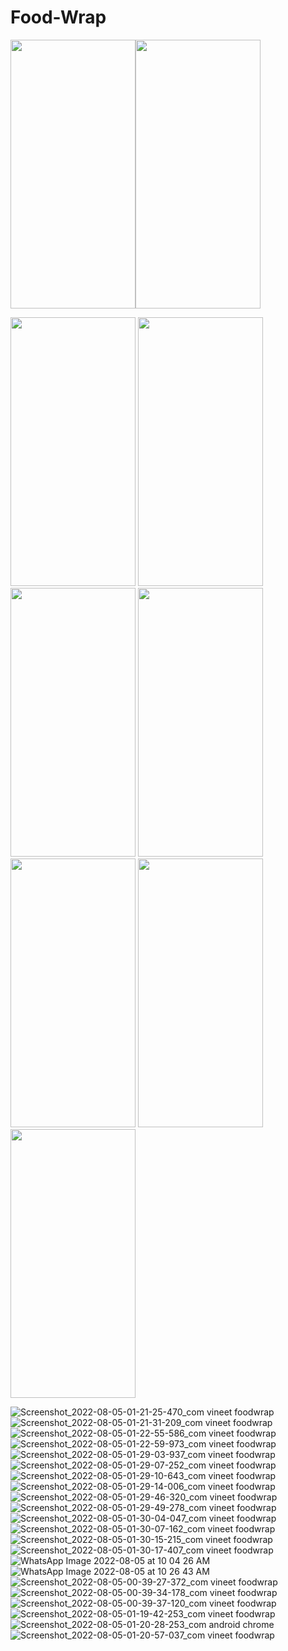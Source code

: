 # Food-Wrap

<img src="https://user-images.githubusercontent.com/83583852/196516348-a567c337-5b7b-41fd-8b3d-d16ce1817b19.jpg" style="width:200px; height:430px;"/><img src="https://user-images.githubusercontent.com/83583852/196516359-a70c814f-0d73-4b7f-b1ec-fc0946ae1297.jpg" style="width:200px; height:430px;"/>

<img src="https://user-images.githubusercontent.com/83583852/196516363-75d9b16a-a809-469d-a2e3-a4939e5f249a.jpg" style="width:200px; height:430px;"/>
<img src="https://user-images.githubusercontent.com/83583852/196516366-249399b6-0f96-4840-9352-f43236420f7e.jpg" style="width:200px; height:430px;"/>
<img src="https://user-images.githubusercontent.com/83583852/196516368-5410cbfc-d49a-46d5-932d-763afae26b05.jpg" style="width:200px; height:430px;"/>
<img src="https://user-images.githubusercontent.com/83583852/196516373-03d68e2e-8240-4611-b4fa-1724464752f7.jpg" style="width:200px; height:430px;"/>
<img src="https://user-images.githubusercontent.com/83583852/196516374-1bed448a-8a6e-4d4c-8b9b-fbb4e51952db.jpg" style="width:200px; height:430px;"/>
<img src="https://user-images.githubusercontent.com/83583852/196516378-e148e713-596d-4c2c-8c2d-5a44f3e48ccd.jpg" style="width:200px; height:430px;"/>
<img src="https://user-images.githubusercontent.com/83583852/196516383-9aa6b056-d7d8-4566-b510-0f73ffec94e4.jpg" style="width:200px; height:430px;"/>


![Screenshot_2022-08-05-01-21-25-470_com vineet foodwrap](https://user-images.githubusercontent.com/83583852/196516348-a567c337-5b7b-41fd-8b3d-d16ce1817b19.jpg)
![Screenshot_2022-08-05-01-21-31-209_com vineet foodwrap](https://user-images.githubusercontent.com/83583852/196516359-a70c814f-0d73-4b7f-b1ec-fc0946ae1297.jpg)
![Screenshot_2022-08-05-01-22-55-586_com vineet foodwrap](https://user-images.githubusercontent.com/83583852/196516363-75d9b16a-a809-469d-a2e3-a4939e5f249a.jpg)
![Screenshot_2022-08-05-01-22-59-973_com vineet foodwrap](https://user-images.githubusercontent.com/83583852/196516366-249399b6-0f96-4840-9352-f43236420f7e.jpg)
![Screenshot_2022-08-05-01-29-03-937_com vineet foodwrap](https://user-images.githubusercontent.com/83583852/196516368-5410cbfc-d49a-46d5-932d-763afae26b05.jpg)
![Screenshot_2022-08-05-01-29-07-252_com vineet foodwrap](https://user-images.githubusercontent.com/83583852/196516373-03d68e2e-8240-4611-b4fa-1724464752f7.jpg)
![Screenshot_2022-08-05-01-29-10-643_com vineet foodwrap](https://user-images.githubusercontent.com/83583852/196516374-1bed448a-8a6e-4d4c-8b9b-fbb4e51952db.jpg)
![Screenshot_2022-08-05-01-29-14-006_com vineet foodwrap](https://user-images.githubusercontent.com/83583852/196516378-e148e713-596d-4c2c-8c2d-5a44f3e48ccd.jpg)
![Screenshot_2022-08-05-01-29-46-320_com vineet foodwrap](https://user-images.githubusercontent.com/83583852/196516383-9aa6b056-d7d8-4566-b510-0f73ffec94e4.jpg)
![Screenshot_2022-08-05-01-29-49-278_com vineet foodwrap](https://user-images.githubusercontent.com/83583852/196516387-1439cd0f-da30-4632-a191-7fe2eb980d2a.jpg)
![Screenshot_2022-08-05-01-30-04-047_com vineet foodwrap](https://user-images.githubusercontent.com/83583852/196516395-95a1103e-4e14-4c1c-9a41-35cf744f50c7.jpg)
![Screenshot_2022-08-05-01-30-07-162_com vineet foodwrap](https://user-images.githubusercontent.com/83583852/196516406-4db07b38-d108-467d-96ac-84c72794b053.jpg)
![Screenshot_2022-08-05-01-30-15-215_com vineet foodwrap](https://user-images.githubusercontent.com/83583852/196516414-d9b28e12-bf51-4414-bb30-835b9951eb80.jpg)
![Screenshot_2022-08-05-01-30-17-407_com vineet foodwrap](https://user-images.githubusercontent.com/83583852/196516418-69415f2c-80d2-4432-901b-1067692d9cf7.jpg)
![WhatsApp Image 2022-08-05 at 10 04 26 AM](https://user-images.githubusercontent.com/83583852/196516427-56c590a0-81c2-4409-bc7f-870c94cdfd01.jpeg)
![WhatsApp Image 2022-08-05 at 10 26 43 AM](https://user-images.githubusercontent.com/83583852/196516433-95c29bfc-afc5-4c5f-afed-951de8593810.jpeg)
![Screenshot_2022-08-05-00-39-27-372_com vineet foodwrap](https://user-images.githubusercontent.com/83583852/196516435-9909753b-6711-4e08-b3f7-8ad841e9b2da.jpg)
![Screenshot_2022-08-05-00-39-34-178_com vineet foodwrap](https://user-images.githubusercontent.com/83583852/196516441-fa05bfd8-35e7-4b8b-85cd-ec02206abda4.jpg)
![Screenshot_2022-08-05-00-39-37-120_com vineet foodwrap](https://user-images.githubusercontent.com/83583852/196516450-ba856eba-94cf-4c36-aa5b-73a50de96d1d.jpg)
![Screenshot_2022-08-05-01-19-42-253_com vineet foodwrap](https://user-images.githubusercontent.com/83583852/196516461-1b4435fa-017b-4848-b4b7-eab38f7f285f.jpg)
![Screenshot_2022-08-05-01-20-28-253_com android chrome](https://user-images.githubusercontent.com/83583852/196516477-ec2583fe-473f-4b03-880a-2122246f9f54.jpg)
![Screenshot_2022-08-05-01-20-57-037_com vineet foodwrap](https://user-images.githubusercontent.com/83583852/196516478-ce92b7db-7dc3-4c93-90bd-dffb16fbcb09.jpg)
